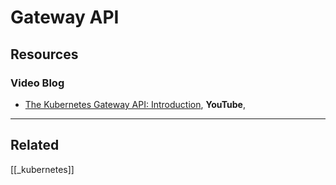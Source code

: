 # Gateway API

## Resources

### Video Blog

- [The Kubernetes Gateway API: Introduction](https://youtu.be/GiFQNevrxYA), **YouTube**,

---

## Related

[[_kubernetes]]
